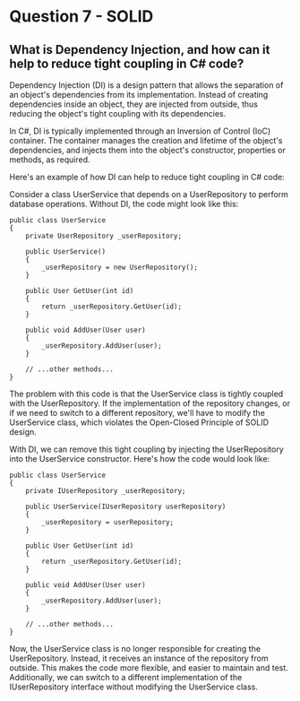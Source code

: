 # Question 7 - SOLID

## What is Dependency Injection, and how can it help to reduce tight coupling in C# code?

Dependency Injection (DI) is a design pattern that allows the separation of an object's dependencies from its implementation. Instead of creating dependencies inside an object, they are injected from outside, thus reducing the object's tight coupling with its dependencies.

In C#, DI is typically implemented through an Inversion of Control (IoC) container. The container manages the creation and lifetime of the object's dependencies, and injects them into the object's constructor, properties or methods, as required.

Here's an example of how DI can help to reduce tight coupling in C# code:

Consider a class UserService that depends on a UserRepository to perform database operations. Without DI, the code might look like this:

```
public class UserService
{
    private UserRepository _userRepository;
    
    public UserService()
    {
        _userRepository = new UserRepository();
    }

    public User GetUser(int id)
    {
        return _userRepository.GetUser(id);
    }

    public void AddUser(User user)
    {
        _userRepository.AddUser(user);
    }

    // ...other methods...
}

```
The problem with this code is that the UserService class is tightly coupled with the UserRepository. If the implementation of the repository changes, or if we need to switch to a different repository, we'll have to modify the UserService class, which violates the Open-Closed Principle of SOLID design.

With DI, we can remove this tight coupling by injecting the UserRepository into the UserService constructor. Here's how the code would look like:

```
public class UserService
{
    private IUserRepository _userRepository;
    
    public UserService(IUserRepository userRepository)
    {
        _userRepository = userRepository;
    }

    public User GetUser(int id)
    {
        return _userRepository.GetUser(id);
    }

    public void AddUser(User user)
    {
        _userRepository.AddUser(user);
    }

    // ...other methods...
}

```
Now, the UserService class is no longer responsible for creating the UserRepository. Instead, it receives an instance of the repository from outside. This makes the code more flexible, and easier to maintain and test. Additionally, we can switch to a different implementation of the IUserRepository interface without modifying the UserService class.